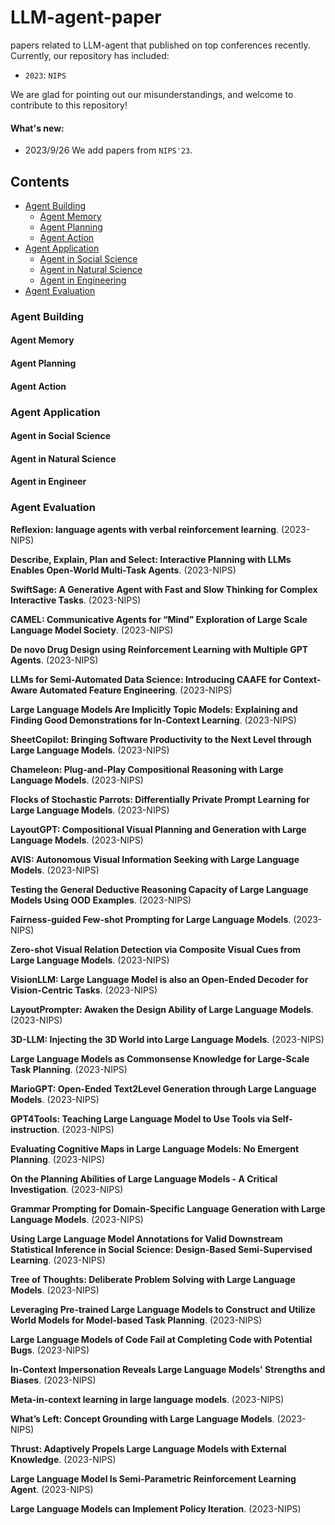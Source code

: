 # LLM-agent-paper
papers related to LLM-agent that published on top conferences recently. Currently, our repository has included:
- `2023`: `NIPS`

We are glad for pointing out our misunderstandings, and welcome to contribute to this repository!

#### What's new:
- 2023/9/26	We add papers from `NIPS'23`.

## Contents

- [Agent Building](#Agent-Building)
  - [Agent Memory](#Agent-Memory)
  - [Agent Planning](#Agent-Planning)
  - [Agent Action](#Agent-Action)
- [Agent Application](#Agent-Application)
  - [Agent in Social Science](#Agent-in-Social-Science)
  - [Agent in Natural Science](#Agent-in-Natural-Science)
  - [Agent in Engineering](#Agent-in-Engineering)
- [Agent Evaluation](#Agent-Evaluation)


### Agent Building

#### Agent Memory

#### Agent Planning

#### Agent Action

### Agent Application

#### Agent in Social Science

#### Agent in Natural Science

#### Agent in Engineer

### Agent Evaluation

**Reflexion: language agents with verbal reinforcement learning**.  (2023-NIPS)

**Describe, Explain, Plan and Select: Interactive Planning with LLMs Enables Open-World Multi-Task Agents**.  (2023-NIPS)

**SwiftSage: A Generative Agent with Fast and Slow Thinking for Complex Interactive Tasks**.  (2023-NIPS)

**CAMEL: Communicative Agents for “Mind” Exploration of Large Scale Language Model Society**.  (2023-NIPS)

**De novo Drug Design using Reinforcement Learning with Multiple GPT Agents**.  (2023-NIPS) 

**LLMs for Semi-Automated Data Science: Introducing CAAFE for Context-Aware Automated Feature Engineering**.  (2023-NIPS)

**Large Language Models Are Implicitly Topic Models: Explaining and Finding Good Demonstrations for In-Context Learning**.  (2023-NIPS)

**SheetCopilot: Bringing Software Productivity to the Next Level through Large Language Models**.  (2023-NIPS)

**Chameleon: Plug-and-Play Compositional Reasoning with Large Language Models**.  (2023-NIPS)

**Flocks of Stochastic Parrots: Differentially Private Prompt Learning for Large Language Models**.  (2023-NIPS)

**LayoutGPT: Compositional Visual Planning and Generation with Large Language Models**.  (2023-NIPS)

**AVIS: Autonomous Visual Information Seeking with Large Language Models**.  (2023-NIPS)

**Testing the General Deductive Reasoning Capacity of Large Language Models Using OOD Examples**.  (2023-NIPS)

**Fairness-guided Few-shot Prompting for Large Language Models**.  (2023-NIPS)

**Zero-shot Visual Relation Detection via Composite Visual Cues from Large Language Models**.  (2023-NIPS)

**VisionLLM: Large Language Model is also an Open-Ended Decoder for Vision-Centric Tasks**.  (2023-NIPS)

**LayoutPrompter: Awaken the Design Ability of Large Language Models**.  (2023-NIPS)

**3D-LLM: Injecting the 3D World into Large Language Models**.  (2023-NIPS)

**Large Language Models as Commonsense Knowledge for Large-Scale Task Planning**.  (2023-NIPS)

**MarioGPT: Open-Ended Text2Level Generation through Large Language Models**.  (2023-NIPS)

**GPT4Tools: Teaching Large Language Model to Use Tools via Self-instruction**.  (2023-NIPS)

**Evaluating Cognitive Maps in Large Language Models: No Emergent Planning**.  (2023-NIPS)

**On the Planning Abilities of Large Language Models - A Critical Investigation**.  (2023-NIPS)

**Grammar Prompting for Domain-Specific Language Generation with Large Language Models**.  (2023-NIPS)

**Using Large Language Model Annotations for Valid Downstream Statistical Inference in Social Science: Design-Based Semi-Supervised Learning**.  (2023-NIPS)

**Tree of Thoughts: Deliberate Problem Solving with Large Language Models**.  (2023-NIPS)

**Leveraging Pre-trained Large Language Models to Construct and Utilize World Models for Model-based Task Planning**.  (2023-NIPS)

**Large Language Models of Code Fail at Completing Code with Potential Bugs**.  (2023-NIPS)

**In-Context Impersonation Reveals Large Language Models' Strengths and Biases**.  (2023-NIPS)

**Meta-in-context learning in large language models**.  (2023-NIPS)

**What’s Left: Concept Grounding with Large Language Models**.  (2023-NIPS)

**Thrust: Adaptively Propels Large Language Models with External Knowledge**.  (2023-NIPS)

**Large Language Model Is Semi-Parametric Reinforcement Learning Agent**.  (2023-NIPS)

**Large Language Models can Implement Policy Iteration**.  (2023-NIPS)

